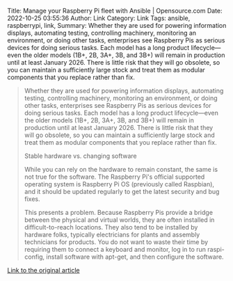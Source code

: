 Title: Manage your Raspberry Pi fleet with Ansible | Opensource.com
Date: 2022-10-25 03:55:36
Author: Link
Category: Link
Tags: ansible, raspberrypi, link, 
Summary: Whether they are used for powering information displays, automating testing, controlling machinery, monitoring an environment, or doing other tasks, enterprises see Raspberry Pis as serious devices for doing serious tasks. Each model has a long product lifecycle—even the older models (1B+, 2B, 3A+, 3B, and 3B+) will remain in production until at least January 2026. There is little risk that they will go obsolete, so you can maintain a sufficiently large stock and treat them as modular components that you replace rather than fix.

> Whether they are used for powering information displays, automating testing, controlling machinery, monitoring an environment, or doing other tasks, enterprises see Raspberry Pis as serious devices for doing serious tasks. Each model has a long product lifecycle—even the older models (1B+, 2B, 3A+, 3B, and 3B+) will remain in production until at least January 2026. There is little risk that they will go obsolete, so you can maintain a sufficiently large stock and treat them as modular components that you replace rather than fix.
> 
> Stable hardware vs. changing software
> 
> While you can rely on the hardware to remain constant, the same is not true for the software. The Raspberry Pi's official supported operating system is Raspberry Pi OS (previously called Raspbian), and it should be updated regularly to get the latest security and bug fixes.
> 
> This presents a problem. Because Raspberry Pis provide a bridge between the physical and virtual worlds, they are often installed in difficult-to-reach locations. They also tend to be installed by hardware folks, typically electricians for plants and assembly technicians for products. You do not want to waste their time by requiring them to connect a keyboard and monitor, log in to run raspi-config, install software with apt-get, and then configure the software.

[Link to the original article](https://opensource.com/article/20/9/raspberry-pi-ansible)
